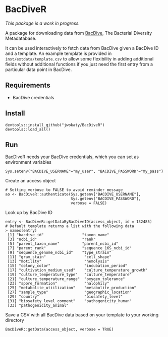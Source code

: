 # BacDiveR

*This package is a work in progress.*

A package for downloading data from [BacDive](https://bacdive.dsmz.de/), The
Bacterial Diversity Metadatabase.

It can be used interactively to fetch data from BacDive given a BacDive ID and
a template. An example template is provided in `inst/extdata/template.csv` to
allow some flexibility in adding additional fields without additional
functions if you just need the first entry from a particular data point in
BacDive.

## Requirements

* BacDive credentials

## Install

    devtools::install_github("jwokaty/BacDiveR")
    devtools::load_all()

## Run

BacDiveR needs your BacDive credentials, which you can set as environment
variables

    Sys.setenv("BACDIVE_USERNAME"="my_user", "BACDIVE_PASSWORD"="my_pass")

Create an access object

    # Setting verbose to FALSE to avoid reminder message
    ao <- BacDiveR::authenticate(Sys.getenv["BACDIVE_USERNAME"],
                                 Sys.getenv["BACDIVE_PASSWORD"],
                                 verbose = FALSE)

Look up by BacDive ID

    entry <- BacDiveR::getDataByBacDiveID(access_object, id = 132485)
    # Default template returns a list with the following data
    > names(entry)
     [1] "bacdive_id"                 "taxon_name"                
     [3] "ncbi_id"                    "rank"                      
     [5] "parent_taxon_name"          "parent_ncbi_id"            
     [7] "parent_rank"                "sequence_16S_ncbi_id"      
     [9] "sequence_genome_ncbi_id"    "type_strain"               
     [11] "gram_stain"                 "cell_shape"                
     [13] "motility"                   "hemolysis"                 
     [15] "colony_color"               "incubation_period"         
     [17] "cultivation_medium_used"    "culture_temperature_growth"
     [19] "culture_temperature_type"   "culture_temperature"       
     [21] "culture_temperature_range"  "oxygen_tolerance"          
     [23] "spore_formation"            "halophily"                 
     [25] "metabolite_utiilization"    "metabolite_production"     
     [27] "sample_type"                "geographic_location"       
     [29] "country"                    "biosafety_level"           
     [31] "biosafety_level_comment"    "pathogenicity_human"       
     [33] "pathogenicity_animal"

Save a CSV with all BacDive data based on your template to your working
directory

    BacDiveR::getData(access_object, verbose = TRUE)
